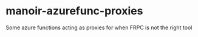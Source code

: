 # manoir-azurefunc-proxies
Some azure functions acting as proxies for when FRPC is not the right tool
